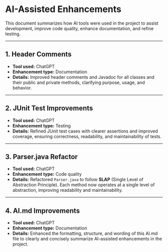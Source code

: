 # AI-Assisted Enhancements

This document summarizes how AI tools were used in the project to assist development, improve code quality, enhance documentation, and refine testing.

---

## 1. Header Comments
- **Tool used:** ChatGPT
- **Enhancement type:** Documentation
- **Details:** Improved header comments and Javadoc for all classes and their public and private methods, clarifying purpose, usage, and behavior.

---

## 2. JUnit Test Improvements
- **Tool used:** ChatGPT
- **Enhancement type:** Testing
- **Details:** Refined JUnit test cases with clearer assertions and improved coverage, ensuring correctness, readability, and maintainability of tests.

---

## 3. Parser.java Refactor
- **Tool used:** ChatGPT
- **Enhancement type:** Code quality
- **Details:** Refactored `Parser.java` to follow **SLAP** (Single Level of Abstraction Principle). Each method now operates at a single level of abstraction, improving readability and maintainability.

---

## 4. AI.md Improvements
- **Tool used:** ChatGPT
- **Enhancement type:** Documentation
- **Details:** Enhanced the formatting, structure, and wording of this AI.md file to clearly and concisely summarize AI-assisted enhancements in the project.
